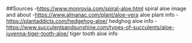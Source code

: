##Sources
-https://www.monrovia.com/spiral-aloe.html spiral aloe image and about
-https://www.almanac.com/plant/aloe-vera aloe plant info
-https://plantaddicts.com/hedgehog-aloe/ hedghog aloe info 
-https://www.succulentsandsunshine.com/types-of-succulents/aloe-juvenna-tiger-tooth-aloe/ tiger tooth aloe info